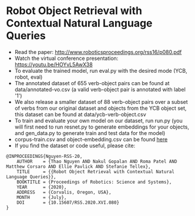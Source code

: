 # Robot Object Retrieval with Contextual Natural Language Queries
- Read the paper: http://www.roboticsproceedings.org/rss16/p080.pdf
- Watch the virtual conference presentation: https://youtu.be/HOYvL5AwX38
- To evaluate the trained model, run eval.py with the desired mode (YCB, robot, eval)
- The annotated dataset of 655 verb-object pairs can be found at data/annotated-vo.csv (a valid verb-object pair is annotated with label '1')
- We also release a smaller dataset of 88 verb-object pairs over a subset of verbs from our original dataset and objects from the YCB object set, this dataset can be found at data/ycb-verb-object.csv
- To train and evaluate your own model on our dataset, run run.py (you will first need to run resnet.py to generate embeddings for your objects, and gen_data.py to generate train and test data for the model)
- corpus-train.csv and object-embedding.csv can be found [here](https://drive.google.com/drive/folders/14h_AxGwJgGFOqdqouaZYM9cqEItXL3TY?usp=sharing)
- If you find the dataset or code useful, please cite:
```
@INPROCEEDINGS{Nguyen-RSS-20,
    AUTHOR    = {Thao Nguyen AND Nakul Gopalan AND Roma Patel AND Matthew Corsaro AND Ellie Pavlick AND Stefanie Tellex},
    TITLE     = {{Robot Object Retrieval with Contextual Natural Language Queries}},
    BOOKTITLE = {Proceedings of Robotics: Science and Systems},
    YEAR      = {2020},
    ADDRESS   = {Corvalis, Oregon, USA},
    MONTH     = {July},
    DOI       = {10.15607/RSS.2020.XVI.080}
}
```

